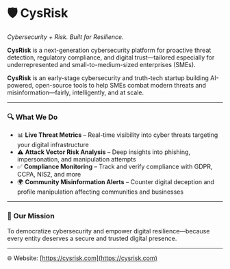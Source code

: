 
# 🛡️ CysRisk  
*Cybersecurity + Risk. Built for Resilience.*

**CysRisk** is a next-generation cybersecurity platform for proactive threat detection, regulatory compliance, and digital trust—tailored especially for underrepresented and small-to-medium-sized enterprises (SMEs).

**CysRisk** is an early-stage cybersecurity and truth-tech startup building AI-powered, open-source tools to help SMEs combat modern threats and misinformation—fairly, intelligently, and at scale.

---

### 🔍 What We Do
- 📊 **Live Threat Metrics** – Real-time visibility into cyber threats targeting your digital infrastructure  
- ⚠️ **Attack Vector Risk Analysis** – Deep insights into phishing, impersonation, and manipulation attempts  
- ✅ **Compliance Monitoring** – Track and verify compliance with GDPR, CCPA, NIS2, and more  
- 🌍 **Community Misinformation Alerts** – Counter digital deception and profile manipulation affecting communities and businesses

---

### 🎯 Our Mission  
To democratize cybersecurity and empower digital resilience—because every entity deserves a secure and trusted digital presence.

---

🌐 Website: [https://cysrisk.com](https://cysrisk.com)   
